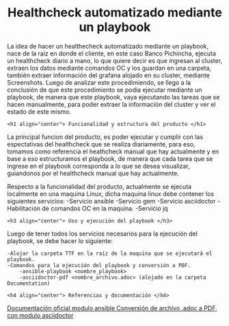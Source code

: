 <head>
<title align="center"> Introducción al producto y su función dentro del proyecto </title>
</head>
<body>
	<h1 align="center"> Healthcheck automatizado mediante un playbook </h1>
<p> La idea de hacer un healthecheck automatizado mediante un playbook, nace de la raiz en donde el cliente, en este caso Banco Pichincha, ejecuta 
un healthcheck diario a mano, lo que quiere decir es que ingresan al cluster, extraen los datos mediante comandos OC y los guardan en una carpeta, también
extraer información del grafana alojado en su cluster, mediante Screenshots. Luego de analizar este procedimiendo, se llego a la conclusión de que este 
procedimiento se podía ejecutar mediante un playbook, de manera que este playbook, vaya ejecutando las tareas que se hacen manualmente, para poder extraer
la información del cluster y ver el estado de este mismo.
</p>
</body>
<body>

	<h1 align="center"> Funcionalidad y estructura del producto </h1>
	
<p> La principal funcion del producto, es poder ejecutar y cumplir con las espectativas del healthcheck que se realiza diariamente, para eso, tomamos
como referencia el heathcheck manual que hay actualmente y en base a eso estructuramos el playbook, de manera que cada tarea que se ingrese en el playbook
corresponda a lo que se desea visualizar, guiandonos por el healthcheck manual que hay actualmente.
</p>
	

<p> Respecto a la funcionalidad del producto, actualmente se ejecuta localmente en una maquina Linux, dicha maquina linux debe contener los siguientes servicios:
	-Servicio ansible
	-Servicio gem
	-Servicio asciidoctor
	-Habilitación de comandos OC en la maquina.
	-Servicio jq
</p>

	<h3 align="center"> Uso y ejecución del playbook </h3>
	
<p> Luego de tener todos los servicios necesarios para la ejecución del playbook, se debe hacer lo siguiente:

	-Alojar la carpeta TTF en la raíz de la maquina que se ejecutará el playbook.
	-Comandos para la ejecución del playbook y conversión a PDF.
		-ansible-playbook <nombre_playbook>
		-asciidoctor-pdf <nombre_archivo.adoc> (alojado en la carpeta Documentation)
</p>

	<h4 align="center"> Referencias y documentación </h4>
<p> 
<a href="https://docs.ansible.com/ansible/latest/index.html"> Documentación oficial modulo ansible </a> 
<a href="https://docs.asciidoctor.org/pdf-converter/latest/convert-to-pdf/"> Conversión de archivo .adoc a PDF, con modulo asciidoctor </a>
</body>
